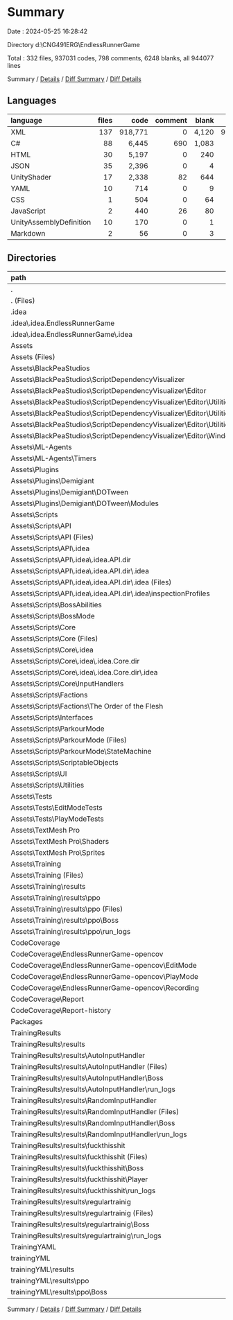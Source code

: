 # Summary

Date : 2024-05-25 16:28:42

Directory d:\\CNG491ERG\\EndlessRunnerGame

Total : 332 files,  937031 codes, 798 comments, 6248 blanks, all 944077 lines

Summary / [Details](details.md) / [Diff Summary](diff.md) / [Diff Details](diff-details.md)

## Languages
| language | files | code | comment | blank | total |
| :--- | ---: | ---: | ---: | ---: | ---: |
| XML | 137 | 918,771 | 0 | 4,120 | 922,891 |
| C# | 88 | 6,445 | 690 | 1,083 | 8,218 |
| HTML | 30 | 5,197 | 0 | 240 | 5,437 |
| JSON | 35 | 2,396 | 0 | 4 | 2,400 |
| UnityShader | 17 | 2,338 | 82 | 644 | 3,064 |
| YAML | 10 | 714 | 0 | 9 | 723 |
| CSS | 1 | 504 | 0 | 64 | 568 |
| JavaScript | 2 | 440 | 26 | 80 | 546 |
| UnityAssemblyDefinition | 10 | 170 | 0 | 1 | 171 |
| Markdown | 2 | 56 | 0 | 3 | 59 |

## Directories
| path | files | code | comment | blank | total |
| :--- | ---: | ---: | ---: | ---: | ---: |
| . | 332 | 937,031 | 798 | 6,248 | 944,077 |
| . (Files) | 1 | 2 | 0 | 1 | 3 |
| .idea | 2 | 14 | 0 | 0 | 14 |
| .idea\\.idea.EndlessRunnerGame | 2 | 14 | 0 | 0 | 14 |
| .idea\\.idea.EndlessRunnerGame\\.idea | 2 | 14 | 0 | 0 | 14 |
| Assets | 152 | 54,705 | 772 | 1,923 | 57,400 |
| Assets (Files) | 7 | 175 | 10 | 26 | 211 |
| Assets\\BlackPeaStudios | 9 | 1,409 | 21 | 312 | 1,742 |
| Assets\\BlackPeaStudios\\ScriptDependencyVisualizer | 9 | 1,409 | 21 | 312 | 1,742 |
| Assets\\BlackPeaStudios\\ScriptDependencyVisualizer\\Editor | 9 | 1,409 | 21 | 312 | 1,742 |
| Assets\\BlackPeaStudios\\ScriptDependencyVisualizer\\Editor\\Utilities | 6 | 482 | 2 | 95 | 579 |
| Assets\\BlackPeaStudios\\ScriptDependencyVisualizer\\Editor\\Utilities\\DependencyCore | 2 | 308 | 2 | 60 | 370 |
| Assets\\BlackPeaStudios\\ScriptDependencyVisualizer\\Editor\\Utilities\\Layout | 4 | 174 | 0 | 35 | 209 |
| Assets\\BlackPeaStudios\\ScriptDependencyVisualizer\\Editor\\WindowScripts | 3 | 927 | 19 | 217 | 1,163 |
| Assets\\ML-Agents | 21 | 21 | 0 | 0 | 21 |
| Assets\\ML-Agents\\Timers | 21 | 21 | 0 | 0 | 21 |
| Assets\\Plugins | 8 | 1,295 | 555 | 222 | 2,072 |
| Assets\\Plugins\\Demigiant | 8 | 1,295 | 555 | 222 | 2,072 |
| Assets\\Plugins\\Demigiant\\DOTween | 8 | 1,295 | 555 | 222 | 2,072 |
| Assets\\Plugins\\Demigiant\\DOTween\\Modules | 8 | 1,295 | 555 | 222 | 2,072 |
| Assets\\Scripts | 76 | 3,709 | 104 | 495 | 4,308 |
| Assets\\Scripts\\API | 10 | 515 | 16 | 63 | 594 |
| Assets\\Scripts\\API (Files) | 7 | 495 | 16 | 63 | 574 |
| Assets\\Scripts\\API\\.idea | 3 | 20 | 0 | 0 | 20 |
| Assets\\Scripts\\API\\.idea\\.idea.API.dir | 3 | 20 | 0 | 0 | 20 |
| Assets\\Scripts\\API\\.idea\\.idea.API.dir\\.idea | 3 | 20 | 0 | 0 | 20 |
| Assets\\Scripts\\API\\.idea\\.idea.API.dir\\.idea (Files) | 2 | 14 | 0 | 0 | 14 |
| Assets\\Scripts\\API\\.idea\\.idea.API.dir\\.idea\\inspectionProfiles | 1 | 6 | 0 | 0 | 6 |
| Assets\\Scripts\\BossAbilities | 6 | 358 | 1 | 57 | 416 |
| Assets\\Scripts\\BossMode | 6 | 315 | 0 | 32 | 347 |
| Assets\\Scripts\\Core | 22 | 1,336 | 48 | 176 | 1,560 |
| Assets\\Scripts\\Core (Files) | 11 | 777 | 7 | 112 | 896 |
| Assets\\Scripts\\Core\\.idea | 4 | 107 | 0 | 0 | 107 |
| Assets\\Scripts\\Core\\.idea\\.idea.Core.dir | 4 | 107 | 0 | 0 | 107 |
| Assets\\Scripts\\Core\\.idea\\.idea.Core.dir\\.idea | 4 | 107 | 0 | 0 | 107 |
| Assets\\Scripts\\Core\\InputHandlers | 7 | 452 | 41 | 64 | 557 |
| Assets\\Scripts\\Factions | 5 | 339 | 3 | 42 | 384 |
| Assets\\Scripts\\Factions\\The Order of the Flesh | 5 | 339 | 3 | 42 | 384 |
| Assets\\Scripts\\Interfaces | 4 | 77 | 0 | 11 | 88 |
| Assets\\Scripts\\ParkourMode | 10 | 462 | 4 | 55 | 521 |
| Assets\\Scripts\\ParkourMode (Files) | 2 | 104 | 3 | 16 | 123 |
| Assets\\Scripts\\ParkourMode\\StateMachine | 8 | 358 | 1 | 39 | 398 |
| Assets\\Scripts\\ScriptableObjects | 3 | 35 | 0 | 11 | 46 |
| Assets\\Scripts\\UI | 8 | 209 | 13 | 34 | 256 |
| Assets\\Scripts\\Utilities | 2 | 63 | 19 | 14 | 96 |
| Assets\\Tests | 5 | 154 | 0 | 29 | 183 |
| Assets\\Tests\\EditModeTests | 2 | 53 | 0 | 8 | 61 |
| Assets\\Tests\\PlayModeTests | 3 | 101 | 0 | 21 | 122 |
| Assets\\TextMesh Pro | 18 | 2,493 | 82 | 646 | 3,221 |
| Assets\\TextMesh Pro\\Shaders | 17 | 2,338 | 82 | 644 | 3,064 |
| Assets\\TextMesh Pro\\Sprites | 1 | 155 | 0 | 2 | 157 |
| Assets\\Training | 8 | 45,449 | 0 | 193 | 45,642 |
| Assets\\Training (Files) | 2 | 51 | 0 | 1 | 52 |
| Assets\\Training\\results | 6 | 45,398 | 0 | 192 | 45,590 |
| Assets\\Training\\results\\ppo | 6 | 45,398 | 0 | 192 | 45,590 |
| Assets\\Training\\results\\ppo (Files) | 1 | 78 | 0 | 1 | 79 |
| Assets\\Training\\results\\ppo\\Boss | 3 | 44,947 | 0 | 191 | 45,138 |
| Assets\\Training\\results\\ppo\\run_logs | 2 | 373 | 0 | 0 | 373 |
| CodeCoverage | 116 | 20,320 | 26 | 413 | 20,759 |
| CodeCoverage\\EndlessRunnerGame-opencov | 6 | 12,656 | 0 | 0 | 12,656 |
| CodeCoverage\\EndlessRunnerGame-opencov\\EditMode | 2 | 3,552 | 0 | 0 | 3,552 |
| CodeCoverage\\EndlessRunnerGame-opencov\\PlayMode | 2 | 5,524 | 0 | 0 | 5,524 |
| CodeCoverage\\EndlessRunnerGame-opencov\\Recording | 2 | 3,580 | 0 | 0 | 3,580 |
| CodeCoverage\\Report | 78 | 6,604 | 26 | 413 | 7,043 |
| CodeCoverage\\Report-history | 32 | 1,060 | 0 | 0 | 1,060 |
| Packages | 2 | 564 | 0 | 2 | 566 |
| TrainingResults | 30 | 268,238 | 0 | 1,045 | 269,283 |
| TrainingResults\\results | 30 | 268,238 | 0 | 1,045 | 269,283 |
| TrainingResults\\results\\AutoInputHandler | 9 | 84,418 | 0 | 324 | 84,742 |
| TrainingResults\\results\\AutoInputHandler (Files) | 1 | 78 | 0 | 1 | 79 |
| TrainingResults\\results\\AutoInputHandler\\Boss | 6 | 83,940 | 0 | 323 | 84,263 |
| TrainingResults\\results\\AutoInputHandler\\run_logs | 2 | 400 | 0 | 0 | 400 |
| TrainingResults\\results\\RandomInputHandler | 9 | 84,689 | 0 | 345 | 85,034 |
| TrainingResults\\results\\RandomInputHandler (Files) | 1 | 78 | 0 | 1 | 79 |
| TrainingResults\\results\\RandomInputHandler\\Boss | 6 | 84,211 | 0 | 344 | 84,555 |
| TrainingResults\\results\\RandomInputHandler\\run_logs | 2 | 400 | 0 | 0 | 400 |
| TrainingResults\\results\\fuckthisshit | 7 | 89,045 | 0 | 333 | 89,378 |
| TrainingResults\\results\\fuckthisshit (Files) | 1 | 178 | 0 | 1 | 179 |
| TrainingResults\\results\\fuckthisshit\\Boss | 2 | 27,200 | 0 | 80 | 27,280 |
| TrainingResults\\results\\fuckthisshit\\Player | 2 | 61,436 | 0 | 252 | 61,688 |
| TrainingResults\\results\\fuckthisshit\\run_logs | 2 | 231 | 0 | 0 | 231 |
| TrainingResults\\results\\regulartrainig | 5 | 10,086 | 0 | 43 | 10,129 |
| TrainingResults\\results\\regulartrainig (Files) | 1 | 78 | 0 | 1 | 79 |
| TrainingResults\\results\\regulartrainig\\Boss | 2 | 9,812 | 0 | 42 | 9,854 |
| TrainingResults\\results\\regulartrainig\\run_logs | 2 | 196 | 0 | 0 | 196 |
| TrainingYAML | 3 | 173 | 0 | 3 | 176 |
| trainingYML | 26 | 593,015 | 0 | 2,861 | 595,876 |
| trainingYML\\results | 26 | 593,015 | 0 | 2,861 | 595,876 |
| trainingYML\\results\\ppo | 26 | 593,015 | 0 | 2,861 | 595,876 |
| trainingYML\\results\\ppo\\Boss | 26 | 593,015 | 0 | 2,861 | 595,876 |

Summary / [Details](details.md) / [Diff Summary](diff.md) / [Diff Details](diff-details.md)